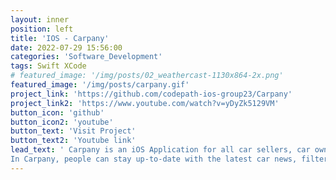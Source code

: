 ```yaml
---
layout: inner
position: left
title: 'IOS - Carpany'
date: 2022-07-29 15:56:00
categories: 'Software_Development'
tags: Swift XCode
# featured_image: '/img/posts/02_weathercast-1130x864-2x.png'
featured_image: '/img/posts/carpany.gif'
project_link: 'https://github.com/codepath-ios-group23/Carpany'
project_link2: 'https://www.youtube.com/watch?v=yDyZk5129VM'
button_icon: 'github'
button_icon2: 'youtube'
button_text: 'Visit Project'
button_text2: 'Youtube link'
lead_text: ' Carpany is an iOS Application for all car sellers, car owners and car fans. </p>
In Carpany, people can stay up-to-date with the latest car news, filter the posts they are interested in and read the full text, and search for information about specific cars and car-related products, including: release dates, latest prices and discounts, word of mouth and reviews, etc. </p> In addition, car fans with the same interests can create their own circles of different themes and chat, share posts and post messages in them. </p>  Users can also add friends to each other, share and chat. Various posts within the software can also be shared on different social media platforms. Car manufacturers and retailers of related products can also register in the application and post information and posts about their products. </p> In addition, the application also integrates with the map function, which allows people to find parking lots, related stores, gas stations, as well as mark the related car retailers and product discount stores according to the cars owned by different users, etc.'
---
```

